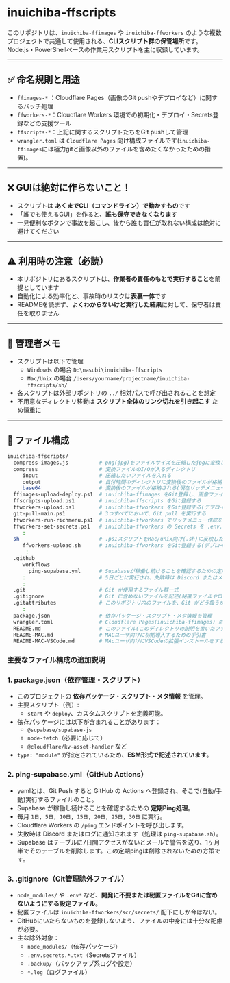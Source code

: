 # inuichiba-ffscripts

このリポジトリは、`inuichiba-ffimages` や `inuichiba-ffworkers` のような複数プロジェクトで共通して使用される、**CLIスクリプト群の保管場所**です。  
Node.js・PowerShellベースの作業用スクリプトを主に収録しています。

---

## ✅ 命名規則と用途

- `ffimages-*` ：Cloudflare Pages（画像のGit pushやデプロイなど）に関するバッチ処理
- `ffworkers-*`：Cloudflare Workers 環境での初期化・デプロイ・Secrets登録などの支援ツール
- `ffscripts-*`：上記に関するスクリプトたちをGit pushして管理
- `wrangler.toml` は `Cloudflare Pages` 向け構成ファイルです(`inuichiba-ffimages`には極力gitと画像以外のファイルを含めたくなかったための措置)。

---

## ❌ GUIは絶対に作らないこと！

- スクリプトは **あくまでCLI（コマンドライン）で動かすもの**です
- 「誰でも使えるGUI」を作ると、**誰も保守できなくなります**
- 一見便利なボタンで事故を起こし、後から誰も責任が取れない構成は絶対に避けてください

---

## ⚠ 利用時の注意（必読）

- 本リポジトリにあるスクリプトは、**作業者の責任のもとで実行すること**を前提としています
- 自動化による効率化と、事故時のリスクは**表裏一体**です
- READMEを読まず、**よくわからないけど実行した結果**に対して、保守者は責任を取りません

---

## 🐾 管理者メモ

- スクリプトは以下で管理
    - `Windowds` の場合 `D:\nasubi\inuichiba-ffscripts` 
    - `Mac/Unix` の場合 `/Users/yourname/projectname/inuichiba-ffscripts/sh/`
- 各スクリプトは外部リポジトリの `../` 相対パスで呼び出されることを想定
- 不用意なディレクトリ移動は **スクリプト全体のリンク切れを引き起こす** ため慎重に

---

## 📁 ファイル構成
```sh
inuichiba-ffscripts/
  compress-images.js          # png(jpg)をファイルサイズを圧縮したjpgに変換し、base64のjsにも変換(Windows/Mac使用可能)
  compress                    # 変換ファイルのI/Oが入るディレクトリ
     input                    # 圧縮したいファイルを入れる
     output                   # 日付時間のディレクトリに変換後のファイルが格納される
     base64                   # 変換後のファイルが格納される(現在リッチメニュー機能でしか使っていない)
  ffimages-upload-deploy.ps1  # inuichiba-ffimages をGit登録し、画像ファイルをデプロイ(再キャッシュ)
  ffscripts-upload.ps1        # inuichiba-ffscripts をGit登録する
  ffworkers-upload.ps1        # inuichiba-ffworkers をGit登録する(デプロイは手動で実施)
  git-pull-main.ps1           # 3つすべてにおいて、Git pull を実行する
  ffworkers-run-richmenu.ps1  # inuichiba-ffworkers でリッチメニュー作成を行う(ローカルで行われる)
  ffworkers-set-secrets.ps1   # inuichiba-ffworkers の Secrets を .env.secrets.ff*.txt を元に一括登録
     :
  sh                          # .ps1スクリプトをMac/unix向け(.sh)に反映したスクリプト群
     ffworkers-upload.sh      # inuichiba-ffworkers をGit登録する(デプロイは手動で実施)
      :
  .github
     workflows
       ping-supabase.yml      # Supabaseが稼働し続けることを確認するための定期Ping処理
     :                        # 5日ごとに実行され、失敗時は Discord またはメールに通知される  
     :
  .git                        # Git が使用するファイル群一式 
  .gitignore                  # Git に含めないファイルを記述(秘匿ファイルやログなど開発に不要なファイルをGitに含めないようにする設定ファイル) 
  .gitattributes              # このリポジトリ内のファイルを、Git がどう扱うかを指定する設定ファイル 
     :
  package.json                # 依存パッケージ・スクリプト・メタ情報を管理  
  wrangler.toml               # Cloudflare Pages(inuichiba-ffimages) 向け構成ファイル
  README.md                   # このファイル(このディレクトリの説明を書いたファイル)
  README-MAC.md               # MACユーザ向けに初期導入するための手引書
  README-MAC-VSCode.md        # MAcユーザ向けにVSCodeの拡張インストールをするための手引書
``` 

### 主要なファイル構成の追加説明

### 1. package.json（依存管理・スクリプト）
- このプロジェクトの **依存パッケージ・スクリプト・メタ情報** を管理。
- 主要スクリプト（例）:
    - `start` や `deploy`、カスタムスクリプトを定義可能。
- 依存パッケージには以下が含まれることがあります：
    - `@supabase/supabase-js`
    - `node-fetch`（必要に応じて）
    - `@cloudflare/kv-asset-handler` など
- `type: "module"` が指定されているため、**ESM形式で記述されています**。


### 2. ping-supabase.yml（GitHub Actions）
- yamlとは、Git Push すると GitHub の Actions へ登録され、そこで(自動/手動)実行するファイルのこと。
- Supabase が稼働し続けることを確認するための **定期Ping処理**。
- 毎月 `1日, 5日, 10日, 15日, 20日, 25日, 30日` に実行。
- Cloudflare Workers の `/ping` エンドポイントを呼び出します。
- 失敗時は Discord またはログに通知されます（処理は `ping-supabase.sh`）。
- Supabase はテーブルに7日間アクセスがないとメールで警告を送り、1ヶ月半でそのテーブルを削除します。この定期pingは削除されないための方策です。


### 3. .gitignore（Git管理除外ファイル）
- `node_modules/` や `.env*` など、**開発に不要または秘匿ファイルをGitに含めないようにする設定ファイル**。
- 秘匿ファイルは `inuichiba-ffworkers/scr/secrets/` 配下にしか今はない。
- GitHubにいたらないものを登録しないよう、ファイルの中身には十分な配慮が必要。
- 主な除外対象：
    - `node_modules/`（依存パッケージ）
    - `.env.secrets.*.txt`（Secretsファイル）
    - `.backup/`（バックアップ系ログや設定）
    - `*.log`（ログファイル）
